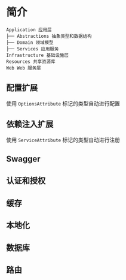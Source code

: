 # 简介

```
Application 应用层
├── Abstractions 抽象类型和数据结构 
├── Domain 领域模型 
├── Services 应用服务 
Infrastructure 基础设施层
Resources 共享资源库
Web Web 服务层
```
## 配置扩展

使用 `OptionsAttribute` 标记的类型自动进行配置

## 依赖注入扩展

使用 `ServiceAttribute` 标记的类型自动进行注册

## Swagger

## 认证和授权

## 缓存

## 本地化

## 数据库

## 路由
